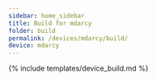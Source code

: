 ```yaml
---
sidebar: home_sidebar
title: Build for mdarcy
folder: build
permalink: /devices/mdarcy/build/
device: mdarcy
---
```

{% include templates/device_build.md %}
